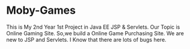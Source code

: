 # Moby-Games
This is My 2nd Year 1st Project in Java EE JSP &amp; Servlets. Our Topic is Online Gaming Site. So,we build a Online Game Purchasing Site. We are new to JSP and Servlets. I Know that there are lots of bugs here.  
